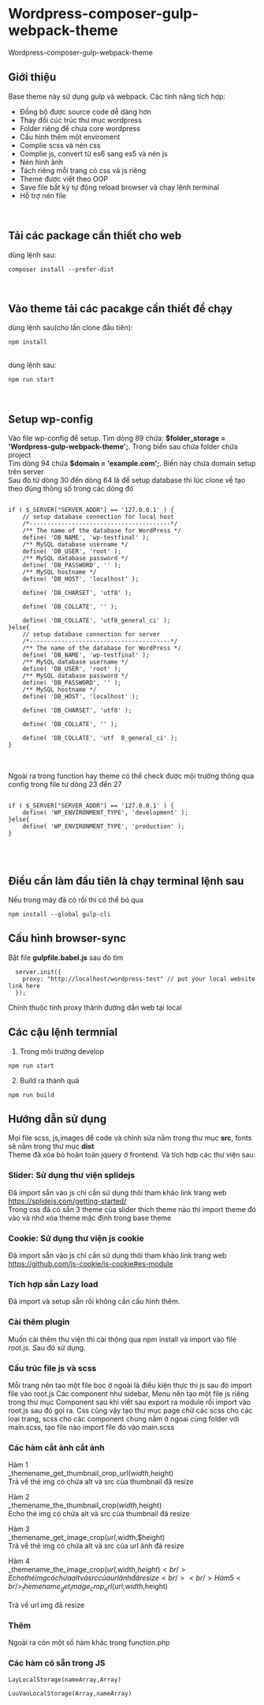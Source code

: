 # Wordpress-composer-gulp-webpack-theme

Wordpress-composer-gulp-webpack-theme

## Giới thiệu <br/>

Base theme này sử dụng gulp và webpack. Các tính năng tích hợp: <br/>

<ul>
<li>Đồng bộ được source code dễ dàng hơn</li>
<li>Thay đổi cúc trúc thư mục wordpress</li>
<li>Folder riêng để chưa core wordpress</li>
<li>Cấu hình thêm một enviroment</li>
<li>Complie scss và nén css</li>
<li>Complie js, convert từ es6 sang es5 và nén js</li>
<li> Nén hình ảnh</li>
<li>Tách riêng mỗi trang có css và js riêng</li>
<li>Theme được viết theo OOP</li>
<li> Save file bất kỳ tự động reload browser và chạy lệnh terminal</li>
<li> Hỗ trợ nén file</li>
</ul>
<br/>

## Tải các package cần thiết cho web

dùng lệnh sau: <br/>

<pre><code>composer install --prefer-dist</code></pre>
<br/>

## Vào theme tải các pacakge cần thiết để chạy

dùng lệnh sau(cho lần clone đầu tiên): <br/>

<pre><code>npm install</code></pre>
<br/>
dùng lệnh sau: <br/>
<pre><code>npm run start</code></pre>
<br/>

## Setup wp-config

Vào file wp-config để setup. Tìm dòng 89 chứa: <b>$folder_storage = 'Wordpress-gulp-webpack-theme';</b>. Trong biến sau chứa folder chứa project<br/>
Tìm dòng 94 chứa <b> $domain = 'example.com';</b>. Biến này chứa domain setup trên server<br/>
Sau đó từ dòng 30 đến dòng 64 là để setup database thì lúc clone về tạo theo đúng thông số trong các dòng đó<br/>

<pre>
<code>
if ( $_SERVER["SERVER_ADDR"] == '127.0.0.1' ) {
    // setup database connection for local host
    /*----------------------------------------*/
    /** The name of the database for WordPress */
    define( 'DB_NAME', 'wp-testfinal' );
    /** MySQL database username */
    define( 'DB_USER', 'root' );
    /** MySQL database password */
    define( 'DB_PASSWORD', '' );
    /** MySQL hostname */
    define( 'DB_HOST', 'localhost' );

    define( 'DB_CHARSET', 'utf8' );

    define( 'DB_COLLATE', '' );

    define( 'DB_COLLATE', 'utf8_general_ci' );
}else{
    // setup database connection for server
    /*----------------------------------------*/
    /** The name of the database for WordPress */
    define( 'DB_NAME', 'wp-testfinal' );
    /** MySQL database username */
    define( 'DB_USER', 'root' );
    /** MySQL database password */
    define( 'DB_PASSWORD', '' );
    /** MySQL hostname */
    define( 'DB_HOST', 'localhost' );

    define( 'DB_CHARSET', 'utf8' );

    define( 'DB_COLLATE', '' );

    define( 'DB_COLLATE', 'utf  8_general_ci' );
}
</code>
</pre>
<br/>
Ngoài ra trong function  hay theme có thể check được mội trường thông qua config trong file từ dòng 23 đến 27 <br/>
<pre>
<code>
if ( $_SERVER["SERVER_ADDR"] == '127.0.0.1' ) {
    define( 'WP_ENVIRONMENT_TYPE', 'development' );
}else{
    define( 'WP_ENVIRONMENT_TYPE', 'production' );
}
</code>
</pre>
</br>

## Điều cần làm đầu tiên là chạy terminal lệnh sau</br>

Nếu trong máy đã có rồi thì có thể bỏ qua</br>

<pre><code>npm install --global gulp-cli</code></pre>

## Cấu hình browser-sync</br>

Bật file <strong>gulpfile.babel.js</strong> sau đó tìm

<pre><code>  server.init({
    proxy: "http://localhost/wordpress-test" // put your local website link here
  });</code></pre>

Chỉnh thuộc tính proxy thành đường dẫn web tại local

## Các cậu lệnh termnial</br>

1. Trong môi trường develop</br>
 <pre><code>npm run start</code></pre>
2. Build ra thành quả</br>
 <pre><code>npm run build</code></pre>

## Hướng dẫn sử dụng<br/>

Mọi file scss, js,images để code và chỉnh sửa nằm trong thư mục <strong> src</strong>, fonts sẽ nằm trong thư mục <strong>dist</strong><br/>
Theme đã xóa bỏ hoàn toàn jquery ở frontend. Và tích hợp các thư viện sau:<br/>

### Slider: Sử dụng thư viện splidejs <br/>

Đã import sẵn vào js chỉ cần sử dụng thôi tham khảo link trang web <br/>
<a href="https://splidejs.com/getting-started/" target="_blank">https://splidejs.com/getting-started/</a><br/>
Trong css đã có sẳn 3 theme của slider thích theme nào thì import theme đó vào và nhớ xóa theme mặc định trong base theme<br/>

### Cookie: Sử dụng thư viện js cookie <br/>

Đã import sẵn vào js chỉ cần sử dụng thôi tham khảo link trang web <br/>
<a href="https://github.com/js-cookie/js-cookie#es-module" target="_blank">https://github.com/js-cookie/js-cookie#es-module</a><br/>

### Tích hợp sẳn Lazy load <br/>

Đã import và setup sẵn rồi không cần cấu hình thêm.<br/>

### Cài thêm plugin <br/>

Muốn cài thêm thư viện thì cài thông qua npm install và import vào file root.js. Sau đó sử dụng.<br/>

### Cấu trúc file js và scss <br/>

Mỗi trang nên tạo một file bọc ở ngoài là điều kiện thực thi js sau đó import file vào root.js
Các component như sidebar, Menu nên tạo một file js riêng trong thư mục Component sau khi viết sau export ra module rồi import vào root.js sau đó gọi ra. Css cũng vậy tạo thư mục page chứ các scss cho các loại trang, scss cho các component chung nằm ở ngoai cùng folder với main.scss, tạo file nào import file đó vào main.scss<br/>

### Các hàm cắt ảnh cắt ảnh <br/>

Hàm 1 <br/>
\_themename_get_thumbnail_crop_url($width,$height) <br/>
Trả về thẻ img có chứa alt và src của thumbnail đã resize <br/>

Hàm 2 <br/>
\_themename_the_thumbnail_crop($width,$height) <br/>
Echo thẻ img có chứa alt và src của thumbnail đã resize <br/>

Hàm 3 <br/>
\_themename_get_image_crop($url,$width,$height) <br/>
Trả về thẻ img có chứa alt và src của url ảnh đã resize <br/>

Hàm 4 <br/>
\_themename_the_image_crop($url,$width,$height) <br/>
Echo thẻ img có chứa alt và src của url ảnh đã resize <br/>
<br/>
Hàm 5 <br/>
_themename_get_image_crop_url($url,$width,$height)<br/>
<br/>
Trả về url img đã resize
<br/>

### Thêm </br>

Ngoài ra còn một số hàm khác trong function.php</br>

### Các hàm có sẵn trong JS</br>

<pre><code>LayLocalStorage(nameArray,Array)</code></pre>
<pre><code>LuuVaoLocalStorage(Array,nameArray)</code></pre>
